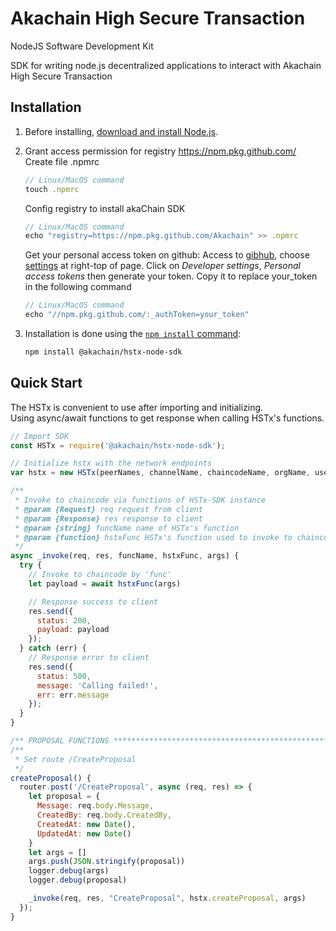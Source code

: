# Akachain High Secure Transaction
NodeJS Software Development Kit

SDK for writing node.js decentralized applications to interact with Akachain High Secure Transaction

## Installation

1. Before installing, [download and install Node.js](https://nodejs.org/en/download/).

2. Grant access permission for registry https://npm.pkg.github.com/
    Create file .npmrc
    ```js
    // Linux/MacOS command
    touch .npmrc
    ```
    Config registry to install akaChain SDK
    ```js
    // Linux/MacOS command
    echo "registry=https://npm.pkg.github.com/Akachain" >> .npmrc
    ```
    Get your personal access token on github:
    Access to [gibhub](https://github.com), choose [settings](https://github.com/settings/profile) at right-top of page. Click on _Developer settings_, _Personal access tokens_ then generate your token. Copy it to replace your_token in the following command
    ```js
    // Linux/MacOS command
    echo "//npm.pkg.github.com/:_authToken=your_token"
    ```

3. Installation is done using the
[`npm install` command](https://docs.npmjs.com/getting-started/installing-npm-packages-locally):

    ```bash
    npm install @akachain/hstx-node-sdk
    ```

## Quick Start

The HSTx is convenient to use after importing and initializing.  
Using async/await functions to get response when calling HSTx's functions.

```js
// Import SDK
const HSTx = require('@akachain/hstx-node-sdk');

// Initialize hstx with the network endpoints
var hstx = new HSTx(peerNames, channelName, chaincodeName, orgName, userName);

/**
 * Invoke to chaincode via functions of HSTx-SDK instance
 * @param {Request} req request from client
 * @param {Response} res response to client
 * @param {string} funcName name of HSTx's function
 * @param {function} hstxFunc HSTx's function used to invoke to chaincode
 */
async _invoke(req, res, funcName, hstxFunc, args) {
  try {
    // Invoke to chaincode by 'func'
    let payload = await hstxFunc(args)

    // Response success to client
    res.send({
      status: 200,
      payload: payload
    });
  } catch (err) {
    // Response error to client
    res.send({
      status: 500,
      message: 'Calling failed!',
      err: err.message
    });
  }
}

/** PROPOSAL FUNCTIONS **************************************************/
/**
 * Set route /CreateProposal
 */
createProposal() {
  router.post('/CreateProposal', async (req, res) => {
    let proposal = {
      Message: req.body.Message,
      CreatedBy: req.body.CreatedBy,
      CreatedAt: new Date(),
      UpdatedAt: new Date()
    }
    let args = []
    args.push(JSON.stringify(proposal))
    logger.debug(args)
    logger.debug(proposal)

    _invoke(req, res, "CreateProposal", hstx.createProposal, args)
  });
}
```

